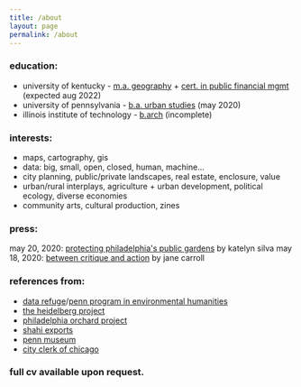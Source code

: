 ```yaml
---
title: /about
layout: page
permalink: /about
---
```


### education:
- university of kentucky - [m.a. geography](https://geography.as.uky.edu/) + [cert. in public financial mgmt](https://martin.uky.edu/graduate-certificate-public-financial-management) (expected aug 2022)
- university of pennsylvania - [b.a. urban studies](https://urban.sas.upenn.edu/) (may 2020)
- illinois institute of technology - [b.arch](https://arch.iit.edu/) (incomplete)

### interests:
- maps, cartography, gis
- data: big, small, open, closed, human, machine...
- city planning, public/private landscapes, real estate, enclosure, value
- urban/rural interplays, agriculture + urban development, political ecology, diverse economies
- community arts, cultural production, zines

### press:
may 20, 2020: [protecting philadelphia's public gardens](https://omnia.sas.upenn.edu/story/protecting-philadelphia%E2%80%99s-urban-gardens) by katelyn silva
may 18, 2020: [between critique and action](https://omnia.sas.upenn.edu/story/between-critique-and-action) by jane carroll

### references from:
- [data refuge](https://www.datarefuge.org/)/[penn program in environmental humanities](https://ppeh.sas.upenn.edu/)
- [the heidelberg project](https://www.heidelberg.org/)
- [philadelphia orchard project](https://www.phillyorchards.org/)
- [shahi exports](https://www.shahi.co.in/)
- [penn museum](https://www.penn.museum/)
- [city clerk of chicago](https://www.chicityclerk.com/)

### full cv available upon request.
